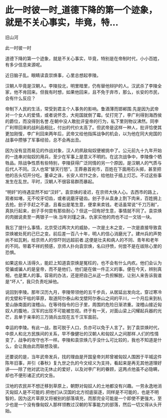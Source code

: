 # 此一时彼一时_道德下降的第一个迹象，就是不关心事实，毕竟，特...

旧山河

此一时彼一时

道德下降的第一个迹象，就是不关心事实，毕竟，特别是在帝制时代，小小百姓，有多少信息来源呢。

近日脑子乱。眼睛读袁崇焕事，心里总想起李陵。

汉朝人毕竟是汉朝人。李陵投北，明里暗里，仍有替他辩护的人。汉武杀了李陵全家，他不肯回来。但我有时想，如果他回来，且不免于弃市，那么，长安的市民，会有什么反应？

帝制下人民的生活，常受到君主个人事务的影响。鲁酒薄而邯郸围.先是因为武帝对一个女人的爱情，或者说怀念，大宛国就倒了霉。仗打完了，李广利得到海西侯的爵位，而没得到名誉.在朝中没人敢批评皇帝的行为，私下里则物议沸然。同李广利带回来的战利品相比，付出的代价太高了。但武帝是这样一种人，批评恰使其更加刚愎，李广利回来两年后，武帝又给他指挥战争的机会，以为他在同大宛国的战事中攒够了军事经验，总不会再出丑。

因为没有显而易见的作战对象，汉人的夙敌匈奴便被挑中了。公元前九十九年开始的一连串对匈奴的用兵，至少在军事上是意义不明的。在这次战争中，李陵像个牺牲品。除战争性质有些特别，李陵获得广泛同情的另一个原因，是汉朝人的气质与后代人不同。汉人也常“替天行怒”。王莽悬首宛市，百姓在下面用石头掷，甚至把他的舌头切开分吃。董卓之诛，长安人欢忭之余，给他肚子插上灯芯。不过这些事发生在乱世。平时，汉朝人不很容易群而暴起。

“明奸”的待遇显然不如“汉奸”。袁崇焕的凌迟，在京师大快人心。去西市的路上，观者如堵，无不咬牙切齿，或者说磨牙磋齿。刽子手从袁身上割下肉来，百姓拥上去抢。刽子手赶之不退，且看出是笔生意，便拿来卖钱。老话虽常说“千刀万剐”，真执行起来，刽子手何尝有那些耐心？但这一回有好生意，事情就不同了。袁崇焕的肉据说卖至一两银子一块.当年刘瑾之诛，仇家买他的肉也不过一文钱一块。

我忘了提什么事情，北京受过两次大的威胁，一次是土木之变，一次是直接导致袁崇焕被处死的己巳之变。前后差一百八十年，明人的信心消磨光了。建州兵的声势尚不如瓦剌，给京师人的惊吓则远超前者.这便是壮夫和病人的不同、青年和老年的不同。带着不祥的预感，京师人扑向袁崇焕，名曰抒愤，何尝不是在祓除心里的恐惧。

如果这些人活得久，能赶上知道袁崇焕是冤枉的，也不会有什么内疚。他们会认为受骗或骗人的是皇帝，而不是他们，他们是在做一件正义的事。便在今天，辨别真相，也是累人的事。容易的办法，还是把自己从这一负担解脱，让别人来告诉我谁是“坏人”，我只负责吃掉他。

说回到李陵。那年汉历九月，李陵带领他的五千步兵，从居延出发向北，穿过寒冷的戈壁和干枯的草原，取道阿尔泰山和戈壁阿尔泰山之间的平川，一个月后来到杭爱山脉南面的浚稽山。在等待指令的日子里，周围的危险日渐浓重。浚稽山接近匈奴人的腹地，汉军的出现不可能被忽视。终于有一天，对面山梁上闪耀起兵器的光芒，且单于亲率的三万骑兵出现在五千汉军面前。

幸运的李陵。有此一战，胜可脱于人口，负亦可以免于人言了。到了袁崇焕时代，中原人和北方民族间的关系，早不像健壮的汉朝人和匈奴人之间那样.人们的性情变了，战争的攻守也不一样。李陵和袁崇焕几乎没什么可比较的，我也不知道是什么，会让我由此而联想及彼。

还要说的是，当年武帝发兵，找的理由是开国皇帝刘邦曾被匈奴人围困于平城这件陈年旧事，并引《春秋》复九世之仇的今文经义为支持，看起来是再无其他道理好讲——除了他对武功无休止的爱好，以及对李广利的眷顾，这两点他虽不必隐瞒，却也不便形诸正式的文告。

汉地的农民并不想迁移到草原上，朝野对匈奴人的土地都没有兴趣。一劳永逸地消灭匈奴人是不可能的.把他们从汉国的北方彻底驱逐，同样是不可能的，也是不明智的，因为这片草原又将被别的部落填充，而那完全可能是一个即使不更强大，至少也是一个没有像匈奴人那样领教过汉朝的军事能力的部落，然后一切又得从头开始。